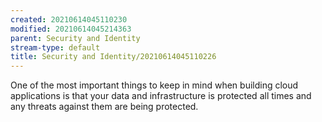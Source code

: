```yaml
---
created: 20210614045110230
modified: 20210614045214363
parent: Security and Identity
stream-type: default
title: Security and Identity/20210614045110226
---
```

One of the most important things to keep in mind when building cloud applications is that your data and infrastructure is protected all times and any threats against them are being protected.
